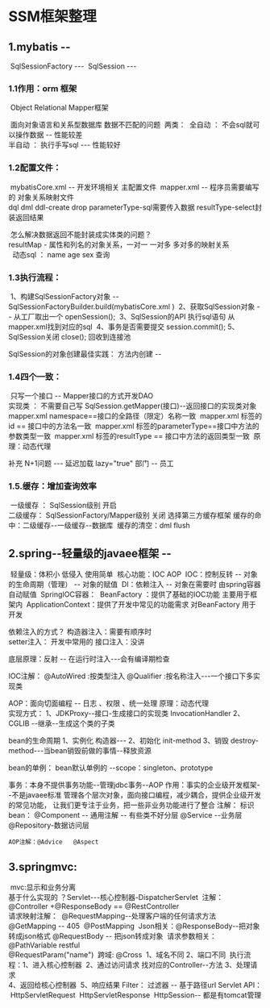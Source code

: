 # SSM框架整理

## 1.mybatis   --  
​     SqlSessionFactory --- 
​     SqlSession            ---

### 1.1作用：orm 框架           

​			Object   Relational   Mapper框架    

​          面向对象语言和关系型数据库    数据不匹配的问题
​          两类：
​	全自动  ：  不会sql就可以操作数据  -- 性能较差    
​	半自动  ： 执行手写sql  ---  性能较好    

### 1.2配置文件：
​          mybatisCore.xml  --  开发环境相关          主配置文件
​          mapper.xml         --  程序员需要编写的    对象关系映射文件  
​          <selelct>dql  <insert><update><delete> dml  ddl-create  drop 
​	parameterType-sql需要传入数据     resultType-select封装返回结果
​	

​		怎么解决数据返回不能封装成实体类的问题？   
​	resultMap  -  属性和列名的对象关系，一对一   一对多 多对多的映射关系   
​	<association>  <collection> 
​           动态sql  ：      name  age   sex    查询
​	<sql>  <set>  <include>   <if>  <for>   <where>   

### 1.3执行流程：
​	1、构建SqlSessionFactory对象   --   SqlSessionFactoryBuilder.build(mybatisCore.xml )
​	2、获取SqlSession对象  --  从工厂取出一个  openSession();
​	3、SqlSession的API  执行sql语句    从mapper.xml找到对应的sql
​	4、事务是否需要提交     session.commit();
​	5、SqlSession关闭  close();      回收到连接池

SqlSession的对象创建最佳实践：
	方法内创建     --    

### 1.4四个一致：
​	只写一个接口    --     Mapper接口的方式开发DAO     
​	实现类 ：   不需要自己写     SqlSession.getMapper(接口)--返回接口的实现类对象
​		mapper.xml  namespace==接口的全路径（限定）名称一致
​		mapper.xml  标签的id ==  接口中的方法名一致
​		mapper.xml  标签的parameterType==接口中方法的参数类型一致
​		mapper.xml  标签的resultType == 接口中方法的返回类型一致
​	原理：动态代理

补充  N+1问题 --- 延迟加载   lazy="true"
	部门  -- 员工
	

### 1.5.缓存：增加查询效率
​	一级缓存  ：  SqlSession级别    开启    
​	二级缓存：   SqlSessionFactory/Mapper级别   关闭    选择第三方缓存框架
​	缓存的命中：二级缓存--一级缓存--数据库
​	缓存的清空：dml   flush

## 2.spring--轻量级的javaee框架   --  

​	轻量级：体积小     低侵入   使用简单
​	核心功能：IOC  AOP
​	IOC：控制反转  --   对象的生命周期（管理） -- 对象的赋值
​	DI：依赖注入    --   对象在需要时 由spring容器自动赋值
​	SpringIOC容器：
​		BeanFactory   ：提供了基础的IOC功能   主要用于框架内
​		ApplicationContext：提供了开发中常见的功能需求 对BeanFactory  用于开发
​		

依赖注入的方式？
		构造器注入：需要有顺序时   
		setter注入： 开发中常用的
	接口注入：没讲

底层原理：反射    -- 在运行时注入---会有编译期检查

IOC注解： @AutoWired   :按类型注入
	 @Qualifier      :按名称注入---一个接口下多实现类

AOP：面向切面编程   --  日志 、权限 、统一处理
原理：动态代理   
	实现方式：
		1、JDKProxy--接口-生成接口的实现类
			InvocationHandler
		2、CGLIB	--继承--生成这个类的子类

bean的生命周期
       1、实例化   构造器---
       2、初始化   init-method
       3、销毁      destroy-method---当bean销毁前做的事情--释放资源

bean的单例：
	bean默认单例的  --scope：singleton、prototype

事务：本身不提供事务功能--管理jdbc事务--AOP
作用：事实的企业级开发框架--不是javaee标准
          管理各个层次对象，面向接口编程，减少耦合，提供企业级开发的常见功能，
          让我们更专注于业务，把一些非业务功能进行了整合
注解：
	标识bean：  @Component -- 通用注解 -- 有些类不好分层
		   @Service  --业务层    @Repository-数据访问层
		   
	AOP注解：@Advice   @Aspect      

## 3.springmvc:
​	mvc:显示和业务分离   
​	基于什么实现的 ？Servlet---核心控制器-DispatcherServlet
​	注解：
​		@Controller +@ResponseBody  ==  @RestController      
​		请求映射注解：
​			@RequestMapping--处理客户端的任何请求方法
​			@GetMapping    --  405
​			@PostMapping
​		Json相关：@ResponseBody--把对象转成json格式
​			@RequestBody  -- 把json转成对象
​		请求参数相关：
​			@PathVariable   restful  
​			@RequestParam("name")
​		跨域:  @Cross
​			1、域名不同   2、端口不同
​	执行流程：
​		1、进入核心控制器
​		2、通过访问请求 找对应的Controller--方法
​		3、处理请求   
​		4、返回给核心控制器
​		5、响应结果
Filter： 过滤器  -- 基于路径url
Servlet API：
​	HttpServletRequest
​	HttpServletResponse
​	HttpSession--
​	都是有tomcat管理   